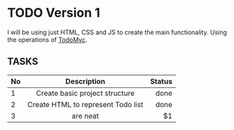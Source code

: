 # TODO Version 1

I will be using just HTML, CSS and JS to create the main functionality. Using the operations of [TodoMvc](http://todomvc.com/examples/).

## TASKS
| No    | Description   | Status    |
| ------|:-------------:| -----:    |
| 1     | Create basic project structure    | done |
| 2     | Create HTML to represent Todo list| done |
| 3     | are neat      |    $1     |